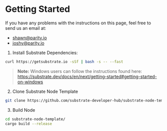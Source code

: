 # Getting Started

If you have any problems with the instructions on this page, feel free to send us an email at:

* shawn@parity.io
* joshy@parity.io

1. Install Substrate Dependencies:

```bash
curl https://getsubstrate.io -sSf | bash -s -- --fast
```

> **Note:** Windows users can follow the instructions found here: https://substrate.dev/docs/en/next/getting-started#getting-started-on-windows

2. Clone Substrate Node Template

```bash
git clone https://github.com/substrate-developer-hub/substrate-node-template
```

3. Build Node

```bash
cd substrate-node-template/
cargo build --release
```

